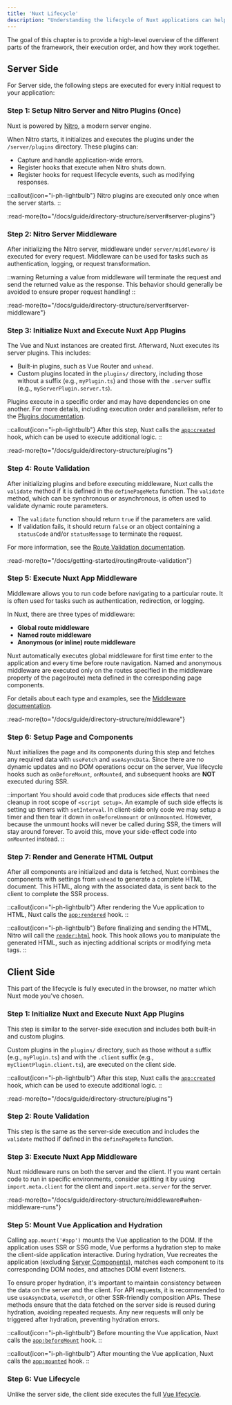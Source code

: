 ```yaml
---
title: 'Nuxt Lifecycle'
description: "Understanding the lifecycle of Nuxt applications can help you gain deeper insights into how the framework operates, especially for both server-side and client-side rendering."
---
```


The goal of this chapter is to provide a high-level overview of the different parts of the framework, their execution order, and how they work together.

## Server Side

For Server side, the following steps are executed for every initial request to your application:

### Step 1: Setup Nitro Server and Nitro Plugins (Once)

Nuxt is powered by [Nitro](https://nitro.build/), a modern server engine.

When Nitro starts, it initializes and executes the plugins under the `/server/plugins` directory. These plugins can:
- Capture and handle application-wide errors.
- Register hooks that execute when Nitro shuts down.
- Register hooks for request lifecycle events, such as modifying responses.

::callout{icon="i-ph-lightbulb"}
Nitro plugins are executed only once when the server starts.
::

:read-more{to="/docs/guide/directory-structure/server#server-plugins"}

### Step 2: Nitro Server Middleware

After initializing the Nitro server, middleware under `server/middleware/` is executed for every request. Middleware can be used for tasks such as authentication, logging, or request transformation.

::warning
Returning a value from middleware will terminate the request and send the returned value as the response. This behavior should generally be avoided to ensure proper request handling!
::

:read-more{to="/docs/guide/directory-structure/server#server-middleware"}

### Step 3: Initialize Nuxt and Execute Nuxt App Plugins

The Vue and Nuxt instances are created first. Afterward, Nuxt executes its server plugins. This includes:
- Built-in plugins, such as Vue Router and `unhead`.
- Custom plugins located in the `plugins/` directory, including those without a suffix (e.g., `myPlugin.ts`) and those with the `.server` suffix (e.g., `myServerPlugin.server.ts`).

Plugins execute in a specific order and may have dependencies on one another. For more details, including execution order and parallelism, refer to the [Plugins documentation](/docs/guide/directory-structure/plugins).

::callout{icon="i-ph-lightbulb"}
After this step, Nuxt calls the [`app:created`](/docs/api/advanced/hooks#app-hooks-runtime) hook, which can be used to execute additional logic.
::

:read-more{to="/docs/guide/directory-structure/plugins"}

### Step 4: Route Validation

After initializing plugins and before executing middleware, Nuxt calls the `validate` method if it is defined in the `definePageMeta` function. The `validate` method, which can be synchronous or asynchronous, is often used to validate dynamic route parameters.

- The `validate` function should return `true` if the parameters are valid.
- If validation fails, it should return `false` or an object containing a `statusCode` and/or `statusMessage` to terminate the request.

For more information, see the [Route Validation documentation](/docs/getting-started/routing#route-validation).

:read-more{to="/docs/getting-started/routing#route-validation"}

### Step 5: Execute Nuxt App Middleware

Middleware allows you to run code before navigating to a particular route. It is often used for tasks such as authentication, redirection, or logging.

In Nuxt, there are three types of middleware:
- **Global route middleware**
- **Named route middleware**
- **Anonymous (or inline) route middleware**

Nuxt automatically executes global middleware for first time enter to the application and every time before route navigation. Named and anonymous middleware are executed only on the routes specified in the middleware property of the page(route) meta defined in the corresponding page components.

For details about each type and examples, see the [Middleware documentation](/docs/guide/directory-structure/middleware).

:read-more{to="/docs/guide/directory-structure/middleware"}

### Step 6: Setup Page and Components

Nuxt initializes the page and its components during this step and fetches any required data with `useFetch` and `useAsyncData`. Since there are no dynamic updates and no DOM operations occur on the server, Vue lifecycle hooks such as `onBeforeMount`, `onMounted`, and subsequent hooks are **NOT** executed during SSR.

::important
You should avoid code that produces side effects that need cleanup in root scope of `<script setup>`. An example of such side effects is setting up timers with `setInterval`. In client-side only code we may setup a timer and then tear it down in `onBeforeUnmount` or `onUnmounted`. However, because the unmount hooks will never be called during SSR, the timers will stay around forever. To avoid this, move your side-effect code into `onMounted` instead.
::

### Step 7: Render and Generate HTML Output

After all components are initialized and data is fetched, Nuxt combines the components with settings from `unhead` to generate a complete HTML document. This HTML, along with the associated data, is sent back to the client to complete the SSR process.

::callout{icon="i-ph-lightbulb"}
After rendering the Vue application to HTML, Nuxt calls the [`app:rendered`](/docs/api/advanced/hooks#app-hooks-runtime) hook.
::

::callout{icon="i-ph-lightbulb"}
Before finalizing and sending the HTML, Nitro will call the [`render:html`](/docs/api/advanced/hooks#nitro-app-hooks-runtime-server-side) hook. This hook allows you to manipulate the generated HTML, such as injecting additional scripts or modifying meta tags.
::

## Client Side

This part of the lifecycle is fully executed in the browser, no matter which Nuxt mode you've chosen.

### Step 1: Initialize Nuxt and Execute Nuxt App Plugins

This step is similar to the server-side execution and includes both built-in and custom plugins.

Custom plugins in the `plugins/` directory, such as those without a suffix (e.g., `myPlugin.ts`) and with the `.client` suffix (e.g., `myClientPlugin.client.ts`), are executed on the client side.

::callout{icon="i-ph-lightbulb"}
After this step, Nuxt calls the [`app:created`](/docs/api/advanced/hooks#app-hooks-runtime) hook, which can be used to execute additional logic.
::

:read-more{to="/docs/guide/directory-structure/plugins"}

### Step 2: Route Validation

This step is the same as the server-side execution and includes the `validate` method if defined in the `definePageMeta` function.

### Step 3: Execute Nuxt App Middleware

Nuxt middleware runs on both the server and the client. If you want certain code to run in specific environments, consider splitting it by using `import.meta.client` for the client and `import.meta.server` for the server.

:read-more{to="/docs/guide/directory-structure/middleware#when-middleware-runs"}

### Step 5: Mount Vue Application and Hydration

Calling `app.mount('#app')` mounts the Vue application to the DOM. If the application uses SSR or SSG mode, Vue performs a hydration step to make the client-side application interactive. During hydration, Vue recreates the application (excluding [Server Components](/docs/guide/directory-structure/components#server-components)), matches each component to its corresponding DOM nodes, and attaches DOM event listeners.

To ensure proper hydration, it's important to maintain consistency between the data on the server and the client. For API requests, it is recommended to use `useAsyncData`, `useFetch`, or other SSR-friendly composition APIs. These methods ensure that the data fetched on the server side is reused during hydration, avoiding repeated requests. Any new requests will only be triggered after hydration, preventing hydration errors.

::callout{icon="i-ph-lightbulb"}
Before mounting the Vue application, Nuxt calls the [`app:beforeMount`](/docs/api/advanced/hooks#app-hooks-runtime) hook.
::

::callout{icon="i-ph-lightbulb"}
After mounting the Vue application, Nuxt calls the [`app:mounted`](/docs/api/advanced/hooks#app-hooks-runtime) hook.
::

### Step 6: Vue Lifecycle

Unlike the server side, the client side executes the full [Vue lifecycle](https://vuejs.org/guide/essentials/lifecycle).

